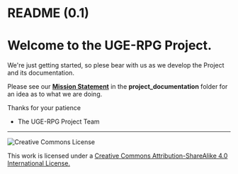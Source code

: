 # README (0.1)
# Welcome to the UGE-RPG Project.

We're just getting started, so plese bear with us as we develop the Project and its documentation.

Please see our [**Mission Statement**](https://github.com/UGE-RPG/master/blob/master/project_documentation/Mission_Statement.md) in the **project_documentation** folder for an idea as to what we are doing.

Thanks for your patience

- The UGE-RPG Project Team

---

![Creative Commons License](https://i.creativecommons.org/l/by-sa/4.0/88x31.png "Creative Commons License")

This work is licensed under a [Creative Commons Attribution-ShareAlike 4.0 International License.](http://creativecommons.org/licenses/by-sa/4.0/)
